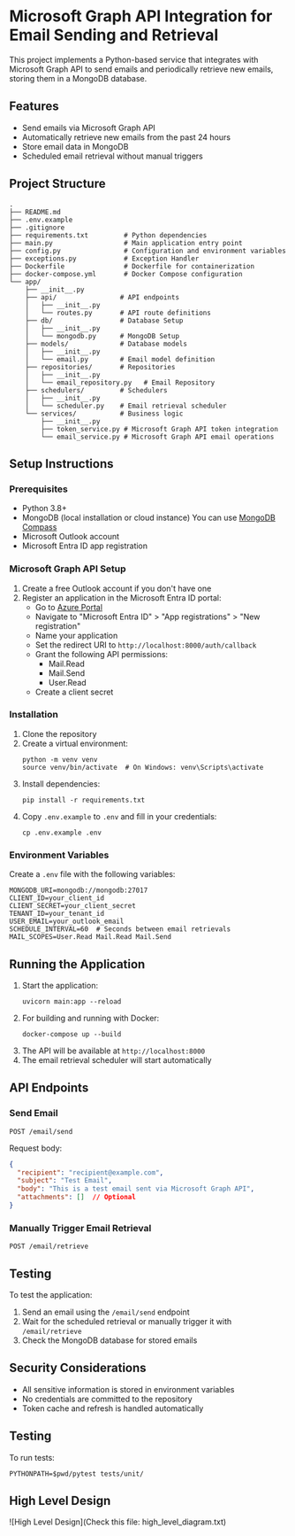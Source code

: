# Microsoft Graph API Integration for Email Sending and Retrieval

This project implements a Python-based service that integrates with Microsoft Graph API to send emails and periodically retrieve new emails, storing them in a MongoDB database.

## Features

- Send emails via Microsoft Graph API
- Automatically retrieve new emails from the past 24 hours
- Store email data in MongoDB
- Scheduled email retrieval without manual triggers

## Project Structure

```
.
├── README.md
├── .env.example
├── .gitignore
├── requirements.txt         # Python dependencies
├── main.py                  # Main application entry point
├── config.py                # Configuration and environment variables
├── exceptions.py            # Exception Handler
├── Dockerfile               # Dockerfile for containerization
├── docker-compose.yml       # Docker Compose configuration
└── app/
    ├── __init__.py
    ├── api/                # API endpoints
    │   ├── __init__.py
    │   └── routes.py       # API route definitions
    ├── db/                 # Database Setup
    │   ├── __init__.py
    │   └── mongodb.py      # MongoDB Setup 
    ├── models/             # Database models
    │   ├── __init__.py
    │   └── email.py        # Email model definition
    ├── repositories/       # Repositories
    │   ├── __init__.py
    │   └── email_repository.py   # Email Repository
    ├── schedulers/         # Schedulers
    │   ├── __init__.py
    │   └── scheduler.py    # Email retrieval scheduler
    └── services/           # Business logic
        ├── __init__.py
        ├── token_service.py # Microsoft Graph API token integration
        └── email_service.py # Microsoft Graph API email operations
```

## Setup Instructions

### Prerequisites

- Python 3.8+
- MongoDB (local installation or cloud instance) You can use [MongoDB Compass](https://www.mongodb.com/try/download/compass)
- Microsoft Outlook account
- Microsoft Entra ID app registration

### Microsoft Graph API Setup

1. Create a free Outlook account if you don't have one
2. Register an application in the Microsoft Entra ID portal:
   - Go to [Azure Portal](https://portal.azure.com)
   - Navigate to "Microsoft Entra ID" > "App registrations" > "New registration"
   - Name your application
   - Set the redirect URI to `http://localhost:8000/auth/callback`
   - Grant the following API permissions:
     - Mail.Read
     - Mail.Send
     - User.Read
   - Create a client secret

### Installation

1. Clone the repository
2. Create a virtual environment:
   ```
   python -m venv venv
   source venv/bin/activate  # On Windows: venv\Scripts\activate
   ```
3. Install dependencies:
   ```
   pip install -r requirements.txt
   ```
4. Copy `.env.example` to `.env` and fill in your credentials:
   ```
   cp .env.example .env
   ```

### Environment Variables

Create a `.env` file with the following variables:

```
MONGODB_URI=mongodb://mongodb:27017
CLIENT_ID=your_client_id
CLIENT_SECRET=your_client_secret
TENANT_ID=your_tenant_id
USER_EMAIL=your_outlook_email
SCHEDULE_INTERVAL=60  # Seconds between email retrievals
MAIL_SCOPES=User.Read Mail.Read Mail.Send
```

## Running the Application

1. Start the application:
   ```
   uvicorn main:app --reload 
   ```
2. For building and running with Docker:
   ```
   docker-compose up --build
   ```
3. The API will be available at `http://localhost:8000`
4. The email retrieval scheduler will start automatically

## API Endpoints

### Send Email

```
POST /email/send
```

Request body:
```json
{
  "recipient": "recipient@example.com",
  "subject": "Test Email",
  "body": "This is a test email sent via Microsoft Graph API",
  "attachments": []  // Optional
}
```

### Manually Trigger Email Retrieval

```
POST /email/retrieve
```

<!-- ## How I Used AI Coding Tools

During the development of this project, I utilized several AI coding tools to enhance productivity and code quality:

1. **GitHub Copilot**: Used for code completion, especially for repetitive patterns in API routes and MongoDB schema definitions.

2. **ChatGPT**: Leveraged for:
   - Generating the initial project structure
   - Debugging authentication issues with Microsoft Graph API
   - Creating documentation templates
   - Optimizing MongoDB queries

3. **Cursor AI**: Used for refactoring code and suggesting improvements to error handling patterns.

These tools significantly accelerated development while maintaining code quality. All AI-generated code was reviewed and modified as needed to ensure it met project requirements and followed best practices. -->

## Testing

To test the application:

1. Send an email using the `/email/send` endpoint
2. Wait for the scheduled retrieval or manually trigger it with `/email/retrieve`
3. Check the MongoDB database for stored emails

## Security Considerations

- All sensitive information is stored in environment variables
- No credentials are committed to the repository
- Token cache and refresh is handled automatically

## Testing
To run tests:
```
PYTHONPATH=$pwd/pytest tests/unit/
```

## High Level Design
![High Level Design](Check this file: high_level_diagram.txt)